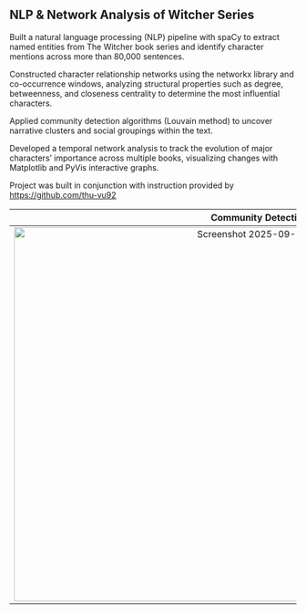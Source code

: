 ## NLP & Network Analysis of Witcher Series

Built a natural language processing (NLP) pipeline with spaCy to extract named entities from The Witcher book series and identify character mentions across more than 80,000 sentences.

Constructed character relationship networks using the networkx library and co-occurrence windows, analyzing structural properties such as degree, betweenness, and closeness centrality to determine the most influential characters.

Applied community detection algorithms (Louvain method) to uncover narrative clusters and social groupings within the text.

Developed a temporal network analysis to track the evolution of major characters’ importance across multiple books, visualizing changes with Matplotlib and PyVis interactive graphs.

Project was built in conjunction with instruction provided by https://github.com/thu-vu92

Community Detection Clusters   |   Temporal Network Analysis w/ Matplotlib & PyVis
:-------------------------:|:-------------------------:
<img width="932" height="656" alt="Screenshot 2025-09-18 at 1 15 57 PM" src="https://github.com/user-attachments/assets/ace860fb-7bf2-4a3b-bdbf-11a18190cfa2" />  |  <img width="549" height="408" alt="Screenshot 2025-09-18 at 4 15 55 PM" src="https://github.com/user-attachments/assets/020ee03d-02d5-4484-ba94-69a5d8b2aca0" />

